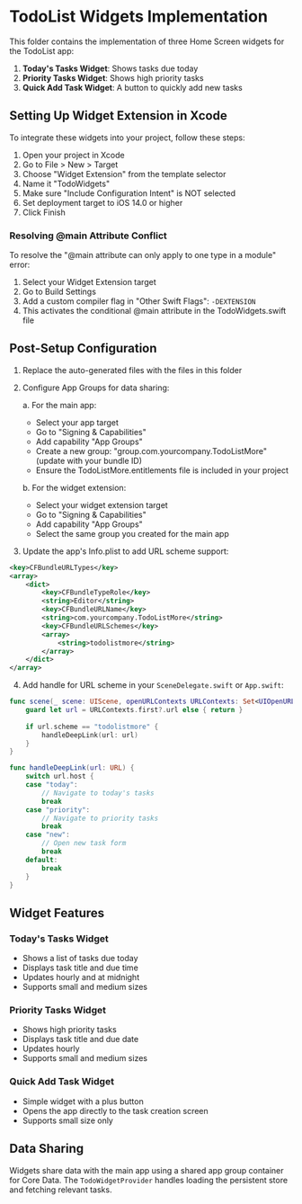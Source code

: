 # TodoList Widgets Implementation

This folder contains the implementation of three Home Screen widgets for the TodoList app:

1. **Today's Tasks Widget**: Shows tasks due today
2. **Priority Tasks Widget**: Shows high priority tasks
3. **Quick Add Task Widget**: A button to quickly add new tasks

## Setting Up Widget Extension in Xcode

To integrate these widgets into your project, follow these steps:

1. Open your project in Xcode
2. Go to File > New > Target
3. Choose "Widget Extension" from the template selector
4. Name it "TodoWidgets"
5. Make sure "Include Configuration Intent" is NOT selected
6. Set deployment target to iOS 14.0 or higher
7. Click Finish

### Resolving @main Attribute Conflict

To resolve the "@main attribute can only apply to one type in a module" error:

1. Select your Widget Extension target
2. Go to Build Settings
3. Add a custom compiler flag in "Other Swift Flags": `-DEXTENSION`
4. This activates the conditional @main attribute in the TodoWidgets.swift file

## Post-Setup Configuration

1. Replace the auto-generated files with the files in this folder
2. Configure App Groups for data sharing:

   a. For the main app:
      - Select your app target
      - Go to "Signing & Capabilities"
      - Add capability "App Groups"
      - Create a new group: "group.com.yourcompany.TodoListMore" (update with your bundle ID)
      - Ensure the TodoListMore.entitlements file is included in your project

   b. For the widget extension:
      - Select your widget extension target
      - Go to "Signing & Capabilities"
      - Add capability "App Groups" 
      - Select the same group you created for the main app
3. Update the app's Info.plist to add URL scheme support:

```xml
<key>CFBundleURLTypes</key>
<array>
    <dict>
        <key>CFBundleTypeRole</key>
        <string>Editor</string>
        <key>CFBundleURLName</key>
        <string>com.yourcompany.TodoListMore</string>
        <key>CFBundleURLSchemes</key>
        <array>
            <string>todolistmore</string>
        </array>
    </dict>
</array>
```

4. Add handle for URL scheme in your `SceneDelegate.swift` or `App.swift`:

```swift
func scene(_ scene: UIScene, openURLContexts URLContexts: Set<UIOpenURLContext>) {
    guard let url = URLContexts.first?.url else { return }
    
    if url.scheme == "todolistmore" {
        handleDeepLink(url: url)
    }
}

func handleDeepLink(url: URL) {
    switch url.host {
    case "today":
        // Navigate to today's tasks
        break
    case "priority":
        // Navigate to priority tasks
        break
    case "new":
        // Open new task form
        break
    default:
        break
    }
}
```

## Widget Features

### Today's Tasks Widget
- Shows a list of tasks due today
- Displays task title and due time
- Updates hourly and at midnight
- Supports small and medium sizes

### Priority Tasks Widget
- Shows high priority tasks
- Displays task title and due date
- Updates hourly
- Supports small and medium sizes

### Quick Add Task Widget
- Simple widget with a plus button
- Opens the app directly to the task creation screen
- Supports small size only

## Data Sharing

Widgets share data with the main app using a shared app group container for Core Data. The `TodoWidgetProvider` handles loading the persistent store and fetching relevant tasks.